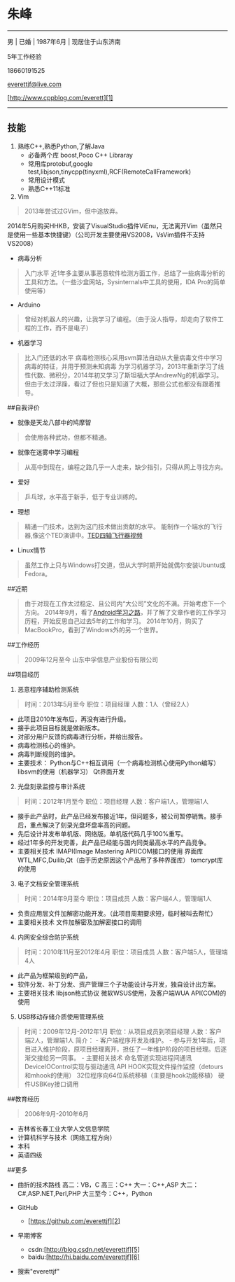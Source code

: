 # 朱峰
---
男 | 已婚 | 1987年6月 | 现居住于山东济南

5年工作经验

18660191525

everettjf@live.com

[http://www.cppblog.com/everett][1]

---

## 技能

1. 熟练C++,熟悉Python,了解Java
    - 必备两个库 boost,Poco C++ Libraray
    - 常用库protobuf,google test,libjson,tinycpp(tinyxml),RCF(RemoteCallFramework)
    - 常用设计模式
    - 熟悉C++11标准
2. Vim

> 2013年尝试过GVim，但中途放弃。

2014年5月购买HHKB，安装了VisualStudio插件ViEnu，无法离开Vim（虽然只是使用一些基本快捷键）（公司开发主要使用VS2008，VsVim插件不支持VS2008）

- 病毒分析
> 入门水平
近1年多主要从事恶意软件检测方面工作，总结了一些病毒分析的工具和方法。（一些沙盒网站，Sysinternals中工具的使用，IDA Pro的简单使用等）

- Arduino
> 曾经对机器人的兴趣，让我学习了编程。（由于没人指导，却走向了软件工程的工作，而不是电子）

- 机器学习
> 比入门还低的水平
病毒检测核心采用svm算法自动从大量病毒文件中学习病毒的特征，并用于预测未知病毒
为学习机器学习，2013年重新学习了线性代数、微积分，2014年初又学习了斯坦福大学AndrewNg的机器学习。但由于太过浮躁，看过了但也只是知道了大概，那些公式也都没有跟着推导。

##自我评价
- 就像是天龙八部中的鸠摩智
> 会使用各种武功，但都不精通。

- 就像在迷雾中学习编程
> 从高中到现在，编程之路几乎一人走来，缺少指引，只得从网上寻找方向。

- 爱好
> 乒乓球，水平高于新手，低于专业训练的。

- 理想
> 精通一门技术，达到为这门技术做出贡献的水平。
> 能制作一个端水的飞行器,像这个TED演讲中。[TED四轴飞行器视频][3]

- Linux情节
> 虽然工作上只与Windows打交道，但从大学时期开始就偶尔安装Ubuntu或Fedora。

##近期
> 由于对现在工作太过稳定、且公司内“大公司”文化的不满。开始考虑下一个方向。
2014年9月，看了[Android学习之路][4]，并了解了文章作者的工作学习历程，开始反思自己过去5年的工作和学习。
2014年10月，购买了MacBookPro，看到了Windows外的另一个世界。


##工作经历
> 2009年12月至今
山东中孚信息产业股份有限公司

##项目经历

1. 恶意程序辅助检测系统
> 时间：2013年5月至今
职位：项目经理
人数：1人（曾经2人）
- 此项目2010年发布后，再没有进行升级。
- 接手此项目目标就是做新版本。
- 对部分用户反馈的病毒进行分析，并给出报告。
- 病毒检测核心的维护。
- 病毒判断规则的维护。
- 主要技术：
    Python与C++相互调用（一个病毒检测核心使用Python编写）
    libsvm的使用（机器学习）
    Qt界面开发


2. 光盘刻录监控与审计系统
> 时间：2012年1月至今
职位：项目经理
人数：客户端1人，管理端1人
- 接手此产品时，此产品已经发布接近1年，但问题多，被公司暂停销售。接手后，重点解决了刻录光盘坏盘率高的问题。
- 先后设计并发布单机版、网络版。单机版代码几乎100%重写。
- 经过1年多的开发完善，此产品已经能与国内同类最高水平的产品竞争。
- 主要相关技术
    IMAPI(Image Mastering API)COM接口的使用
    界面库WTL,MFC,Duilib,Qt（由于历史原因这个产品用了多种界面库）
    tomcrypt库的使用


3. 电子文档安全管理系统
> 时间：2014年9月至今
职位：项目成员
人数：客户端4人，管理端1人
- 负责应用层文件加解密功能开发。（此项目周期要求短，临时被叫去帮忙）
- 主要相关技术
    文件加解密及加解密接口的调用

4. 内网安全综合防护系统
> 时间：2010年11月至2012年4月
职位：项目成员
人数：客户端5人，管理端4人
- 此产品为框架级别的产品，
- 软件分发、补丁分发、资产管理三个子功能设计与开发，独自设计出方案。
- 主要相关技术
    libjson格式协议
    微软WSUS使用，及客户端WUA API(COM)的使用


5. USB移动存储介质使用管理系统
> 时间：2009年12月-2012年1月
职位：从项目成员到项目经理
人数：客户端2人，管理端1人
简介：
    - 客户端程序开发及维护。
    - 参与开发1年后，项目进入维护阶段，原项目经理离开，担任了一年维护阶段的项目经理。后逐渐交接给另一同事。
    - 主要相关技术
    命名管道实现进程间通讯
    DeviceIOControl实现与驱动通讯
    API HOOK实现文件操作监控（detours和mhook的使用）
    32位程序向64位系统移植（主要是hook功能移植）
    硬件USBKey接口调用


##教育经历
> 2006年9月-2010年6月
- 吉林省长春工业大学人文信息学院
- 计算机科学与技术（网络工程方向）
- 本科
- 英语四级

##更多
- 曲折的技术路线
高二：VB，C
高三：C++
大一：C++,ASP
大二：C#,ASP.NET,Perl,PHP
大三至今：C++，Python
- GitHub
    - [https://github.com/everettjf][2]
- 早期博客
    - csdn:[http://blog.csdn.net/everettjf][5]
    - baidu:[http://hi.baidu.com/everettjf][6]
- 搜索"everettjf"


  [1]: http://www.cppblog.com/everett/
  [2]: https://github.com/everettjf/
  [3]: http://v.163.com/movie/2014/3/7/P/M9KC3BQ57_M9KEPUR7P.html
  [4]: http://stormzhang.github.io/android/2014/07/07/learn-android-from-rookie/
  [5]: http://blog.csdn.net/everettjf
  [6]: http://hi.baidu.com/everettjf
